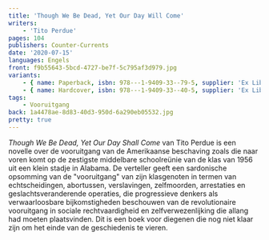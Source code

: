 ```yaml
---
title: 'Though We Be Dead, Yet Our Day Will Come'
writers:
    - 'Tito Perdue'
pages: 104
publishers: Counter-Currents
date: '2020-07-15'
languages: Engels
front: f9b55643-5bcd-4727-be7f-5c795af3d979.jpg
variants:
    - { name: Paperback, isbn: 978---1-9409-33--79-5, supplier: 'Ex Libris', size: { height: 216, width: 140, depth: 7 }, import_price: { currency: USD, amount: 8.0 }, price: 10.99, out_of_stock: 0 }
    - { name: Hardcover, isbn: 978---1-9409-33--40-5, supplier: 'Ex Libris', size: { height: 216, width: 140, depth: 10 }, import_price: { currency: USD, amount: 16.0 }, price: 18.99, out_of_stock: 0 }
tags:
    - Vooruitgang
back: 1a4478ae-8d83-40d3-950d-6a290eb05532.jpg
pretty: true
---
```


*Though We Be Dead, Yet Our Day Shall Come* van Tito Perdue is een novelle over de vooruitgang van de Amerikaanse beschaving zoals die naar voren komt op de zestigste middelbare schoolreünie van de klas van 1956 uit een klein stadje in Alabama. De verteller geeft een sardonische opsomming van de "vooruitgang" van zijn klasgenoten in termen van echtscheidingen, abortussen, verslavingen, zelfmoorden, arrestaties en geslachtsveranderende operaties, die progressieve denkers als verwaarloosbare bijkomstigheden beschouwen van de revolutionaire vooruitgang in sociale rechtvaardigheid en zelfverwezenlijking die allang had moeten plaatsvinden. Dit is een boek voor diegenen die nog niet klaar zijn om het einde van de geschiedenis te vieren.
